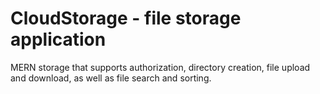 # CloudStorage - file storage application
MERN storage that supports authorization, directory creation, file upload and download, as well as file search and sorting.
